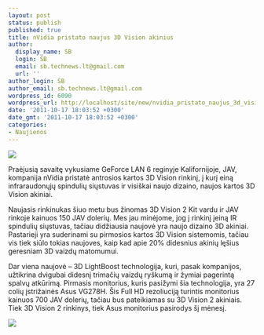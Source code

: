 ```yaml
---
layout: post
status: publish
published: true
title: nVidia pristato naujus 3D Vision akinius
author:
  display_name: SB
  login: SB
  email: sb.technews.lt@gmail.com
  url: ''
author_login: SB
author_email: sb.technews.lt@gmail.com
wordpress_id: 6090
wordpress_url: http://localhost/site/new/nvidia_pristato_naujus_3d_vision_2_akinius/
date: '2011-10-17 18:03:52 +0300'
date_gmt: '2011-10-17 18:03:52 +0300'
categories:
- Naujienos
---
```

<div class="imgright"><img src="http://technews.lt/upload/nvidia3dvision201-575x360.jpg"  /></div>
<p>Praėjusią savaitę vykusiame GeForce LAN 6 reginyje Kalifornijoje, JAV, kompanija nVidia pristatė antrosios kartos 3D Vision rinkinį, į kurį einą infraraudonųjų spindulių siųstuvas ir visiškai naujo dizaino, naujos kartos 3D Vision akiniai.</p>
<p>Naujasis rinkinukas šiuo metu bus žinomas 3D Vision 2 Kit vardu ir JAV rinkoje kainuos 150 JAV dolerių. Mes jau minėjome, jog į rinkinį įeiną IR spindulių siųstuvas, tačiau didžiausia naujovė yra naujo dizaino 3D akiniai. Pastarieji yra suderinami su pirmosios kartos 3D Vision sistemomis, tačiau vis tiek siūlo tokias naujoves, kaip kad apie 20% didesnius akinių lęšius geresniam 3D vaizdų matomumui.</p>
<p>Dar viena naujovė – 3D LightBoost technologija, kuri, pasak kompanijos, užtikrina dvigubai didesnį trimačių vaizdų ryškumą ir žymiai pagerintą spalvų atkūrimą. Pirmasis monitorius, kuris pasižymi šia technologija, yra 27 colių įstrižainės Asus VG278H. Šis Full HD rezoliuciją turintis monitorius kainuos 700 JAV dolerių, tačiau bus pateikiamas su 3D Vision 2 akiniais. Tiek 3D Vision 2 rinkinys, tiek Asus monitorius pasirodys šį mėnesį.</p>
<p><img src="http://technews.lt/upload/3dvision2.jpg" /></p>
